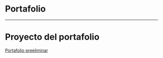 # Portafolio
<hr>
<h1>Proyecto del portafolio </h1>
<a href="www.oscarrangelm.com" target="_blank">Portafolio preeliminar</a>
